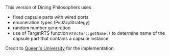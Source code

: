 This version of Dining Philosophers uses 

- fixed capsule parts with wired ports
- enumeration types (PickUpStrategy)
- random number generation 
- use of TargetRTS function `RTActor::getName()` to determine name of the capsule part that contains a capsule instance

Credit to [Queen's University](https://research.cs.queensu.ca/home/dingel/cisc844_F23/sampleModels/sampleModels.html) for the implementation.

